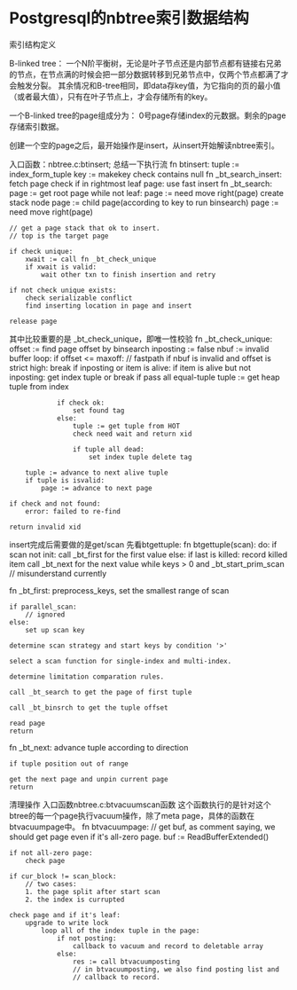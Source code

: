 # Postgresql的nbtree索引数据结构

索引结构定义

B-linked tree：
一个N阶平衡树，无论是叶子节点还是内部节点都有链接右兄弟的节点，在节点满的时候会把一部分数据转移到兄弟节点中，仅两个节点都满了才会触发分裂。
其余情况和B-tree相同，即data存key值，为它指向的页的最小值（或者最大值），只有在叶子节点上，才会存储所有的key。

一个B-linked tree的page组成分为：
0号page存储index的元数据。剩余的page存储索引数据。

创建一个空的page之后，最开始操作是insert，从insert开始解读nbtree索引。

入口函数：nbtree.c:btinsert;
总结一下执行流
fn btinsert:
    tuple := index_form_tuple
    key := makekey
    check contains null
    fn _bt_search_insert:
        fetch page
        check if in rightmost leaf page:
            use fast insert
        fn _bt_search:
            page := get root page
            while not leaf:
                page := need move right(page)
                create stack node
                page := child page(according to key to run binsearch)
            page := need move right(page)

    // get a page stack that ok to insert.
    // top is the target page

    if check unique:
        xwait := call fn _bt_check_unique
        if xwait is valid:
            wait other txn to finish insertion and retry
    
    if not check unique exists:
        check serializable conflict
        find inserting location in page and insert

    release page

其中比较重要的是 _bt_check_unique，即唯一性校验
fn _bt_check_unique:
    offset := find page offset by binsearch
    inposting := false
    nbuf := invalid buffer
    loop:
        if offset <= maxoff:
            // fastpath 
            if nbuf is invalid and offset is strict high:
                break
            if inposting or item is alive:
                if item is alive but not inposting:
                    get index tuple or break if pass all equal-tuple
                tuple := get heap tuple from index
                
                if check ok:
                    set found tag
                else:
                    tuple := get tuple from HOT
                    check need wait and return xid

                    if tuple all dead:
                        set index tuple delete tag
            
        tuple := advance to next alive tuple
        if tuple is isvalid:
            page := advance to next page

    if check and not found:
        error: failed to re-find

    return invalid xid

insert完成后需要做的是get/scan
先看btgettuple:
fn btgettuple(scan):
    do:
        if scan not init:
            call _bt_first for the first value
        else:
            if last is killed:
                record killed item
            call _bt_next for the next value
    while keys > 0 and _bt_start_prim_scan // misunderstand currently

fn _bt_first:
    preprocess_keys, set the smallest range of scan

    if parallel_scan:
        // ignored
    else:
        set up scan key
    
    determine scan strategy and start keys by condition '>'
    
    select a scan function for single-index and multi-index.
    
    determine limitation comparation rules.

    call _bt_search to get the page of first tuple

    call _bt_binsrch to get the tuple offset

    read page
    return

fn _bt_next:
    advance tuple according to direction

    if tuple position out of range

    get the next page and unpin current page
    return

清理操作
入口函数nbtree.c:btvacuumscan函数
这个函数执行的是针对这个btree的每一个page执行vacuum操作，除了meta page，具体的函数在btvacuumpage中。
fn btvacuumpage:
    // get buf, as comment saying, we should get page even if it's all-zero page.
    buf := ReadBufferExtended()

    if not all-zero page:
        check page
    
    if cur_block != scan_block:
        // two cases:
        1. the page split after start scan
        2. the index is currupted
    
    check page and if it's leaf:
        upgrade to write lock
            loop all of the index tuple in the page:
                if not posting:
                    callback to vacuum and record to deletable array
                else:
                    res := call btvacuumposting
                    // in btvacuumposting, we also find posting list and
                    // callback to record.


            




            
            



            

        
